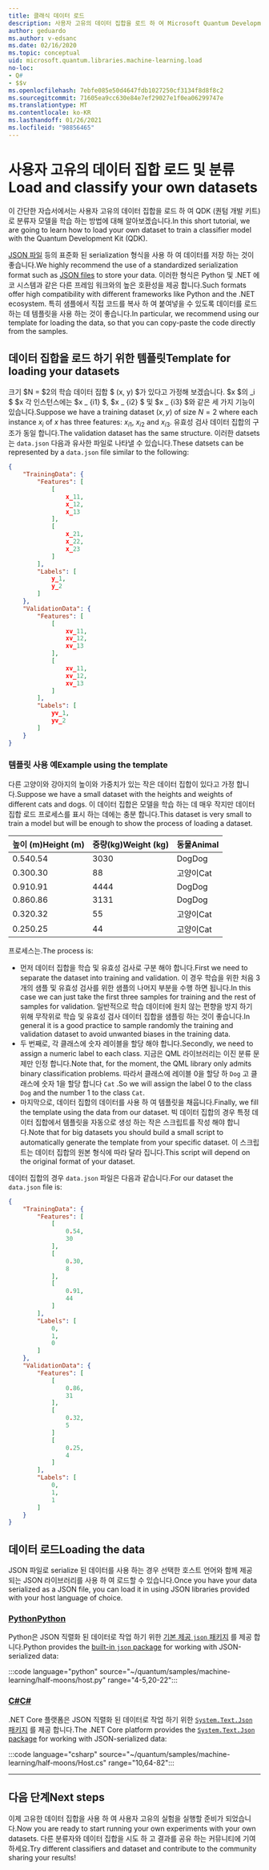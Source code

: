 ```yaml
---
title: 클래식 데이터 로드
description: 사용자 고유의 데이터 집합을 로드 하 여 Microsoft Quantum Development Kit (QDK)로 분류자 모델을 학습 하는 방법을 알아봅니다.
author: geduardo
ms.author: v-edsanc
ms.date: 02/16/2020
ms.topic: conceptual
uid: microsoft.quantum.libraries.machine-learning.load
no-loc:
- Q#
- $$v
ms.openlocfilehash: 7ebfe085e50d4647fdb1027250cf3134f8d8f8c2
ms.sourcegitcommit: 71605ea9cc630e84e7ef29027e1f0ea06299747e
ms.translationtype: MT
ms.contentlocale: ko-KR
ms.lasthandoff: 01/26/2021
ms.locfileid: "98856465"
---
```

# <a name="load-and-classify-your-own-datasets"></a><span data-ttu-id="11dbe-103">사용자 고유의 데이터 집합 로드 및 분류</span><span class="sxs-lookup"><span data-stu-id="11dbe-103">Load and classify your own datasets</span></span>

<span data-ttu-id="11dbe-104">이 간단한 자습서에서는 사용자 고유의 데이터 집합을 로드 하 여 QDK (퀀텀 개발 키트)로 분류자 모델을 학습 하는 방법에 대해 알아보겠습니다.</span><span class="sxs-lookup"><span data-stu-id="11dbe-104">In this short tutorial, we are going to learn how to load your own dataset to train a classifier model with the Quantum Development Kit (QDK).</span></span>

<span data-ttu-id="11dbe-105">[JSON 파일](https://en.wikipedia.org/wiki/JSON) 등의 표준화 된 serialization 형식을 사용 하 여 데이터를 저장 하는 것이 좋습니다.</span><span class="sxs-lookup"><span data-stu-id="11dbe-105">We highly recommend the use of a standardized serialization format such as [JSON files](https://en.wikipedia.org/wiki/JSON) to store your data.</span></span>
<span data-ttu-id="11dbe-106">이러한 형식은 Python 및 .NET 에코 시스템과 같은 다른 프레임 워크와의 높은 호환성을 제공 합니다.</span><span class="sxs-lookup"><span data-stu-id="11dbe-106">Such formats offer high compatibility with different frameworks like Python and the .NET ecosystem.</span></span>
<span data-ttu-id="11dbe-107">특히 샘플에서 직접 코드를 복사 하 여 붙여넣을 수 있도록 데이터를 로드 하는 데 템플릿을 사용 하는 것이 좋습니다.</span><span class="sxs-lookup"><span data-stu-id="11dbe-107">In particular, we recommend using our template for loading the data, so that you can copy-paste the code directly from the samples.</span></span>

## <a name="template-for-loading-your-datasets"></a><span data-ttu-id="11dbe-108">데이터 집합을 로드 하기 위한 템플릿</span><span class="sxs-lookup"><span data-stu-id="11dbe-108">Template for loading your datasets</span></span>

<span data-ttu-id="11dbe-109">크기 $N = $2의 학습 데이터 집합 $ (x, y) $가 있다고 가정해 보겠습니다. $x $의 _i $ $x 각 인스턴스에는 $x _ {i1} $, $x _ {i2} $ 및 $x _ {i3} $와 같은 세 가지 기능이 있습니다.</span><span class="sxs-lookup"><span data-stu-id="11dbe-109">Suppose we have a training dataset $(x, y)$ of size $N=2$ where each instance $x_i$ of $x$ has three features: $x_{i1}$, $x_{i2}$ and $x_{i3}$.</span></span>
<span data-ttu-id="11dbe-110">유효성 검사 데이터 집합의 구조가 동일 합니다.</span><span class="sxs-lookup"><span data-stu-id="11dbe-110">The validation dataset has the same structure.</span></span>
<span data-ttu-id="11dbe-111">이러한 datsets는 `data.json` 다음과 유사한 파일로 나타낼 수 있습니다.</span><span class="sxs-lookup"><span data-stu-id="11dbe-111">These datsets can be represented by a `data.json` file similar to the following:</span></span>

```json
{
    "TrainingData": {
        "Features": [
            [
                x_11,
                x_12,
                x_13
            ],
            [
                x_21,
                x_22,
                x_23
            ]
        ],
        "Labels": [
            y_1,
            y_2
        ]
    },
    "ValidationData": {
        "Features": [
            [
                xv_11,
                xv_12,
                xv_13
            ],
            [
                xv_11,
                xv_12,
                xv_13
            ]
        ],
        "Labels": [
            yv_1,
            yv_2
        ]
    }
}
```

### <a name="example-using-the-template"></a><span data-ttu-id="11dbe-112">템플릿 사용 예</span><span class="sxs-lookup"><span data-stu-id="11dbe-112">Example using the template</span></span>

<span data-ttu-id="11dbe-113">다른 고양이와 강아지의 높이와 가중치가 있는 작은 데이터 집합이 있다고 가정 합니다.</span><span class="sxs-lookup"><span data-stu-id="11dbe-113">Suppose we have a small dataset with the heights and weights of different cats and dogs.</span></span> <span data-ttu-id="11dbe-114">이 데이터 집합은 모델을 학습 하는 데 매우 작지만 데이터 집합 로드 프로세스를 표시 하는 데에는 충분 합니다.</span><span class="sxs-lookup"><span data-stu-id="11dbe-114">This dataset is very small to train a model but will be enough to show the process of loading a dataset.</span></span>

| <span data-ttu-id="11dbe-115">높이 (m)</span><span class="sxs-lookup"><span data-stu-id="11dbe-115">Height (m)</span></span> | <span data-ttu-id="11dbe-116">중량(kg)</span><span class="sxs-lookup"><span data-stu-id="11dbe-116">Weight (kg)</span></span> | <span data-ttu-id="11dbe-117">동물</span><span class="sxs-lookup"><span data-stu-id="11dbe-117">Animal</span></span> |
|-----------|------------|--------|
| <span data-ttu-id="11dbe-118">0.54</span><span class="sxs-lookup"><span data-stu-id="11dbe-118">0.54</span></span>      | <span data-ttu-id="11dbe-119">30</span><span class="sxs-lookup"><span data-stu-id="11dbe-119">30</span></span>         | <span data-ttu-id="11dbe-120">Dog</span><span class="sxs-lookup"><span data-stu-id="11dbe-120">Dog</span></span>    |
| <span data-ttu-id="11dbe-121">0.30</span><span class="sxs-lookup"><span data-stu-id="11dbe-121">0.30</span></span>      | <span data-ttu-id="11dbe-122">8</span><span class="sxs-lookup"><span data-stu-id="11dbe-122">8</span></span>          | <span data-ttu-id="11dbe-123">고양이</span><span class="sxs-lookup"><span data-stu-id="11dbe-123">Cat</span></span>    |
| <span data-ttu-id="11dbe-124">0.91</span><span class="sxs-lookup"><span data-stu-id="11dbe-124">0.91</span></span>      | <span data-ttu-id="11dbe-125">44</span><span class="sxs-lookup"><span data-stu-id="11dbe-125">44</span></span>         | <span data-ttu-id="11dbe-126">Dog</span><span class="sxs-lookup"><span data-stu-id="11dbe-126">Dog</span></span>    |
| <span data-ttu-id="11dbe-127">0.86</span><span class="sxs-lookup"><span data-stu-id="11dbe-127">0.86</span></span>      | <span data-ttu-id="11dbe-128">31</span><span class="sxs-lookup"><span data-stu-id="11dbe-128">31</span></span>          | <span data-ttu-id="11dbe-129">Dog</span><span class="sxs-lookup"><span data-stu-id="11dbe-129">Dog</span></span>    |
| <span data-ttu-id="11dbe-130">0.32</span><span class="sxs-lookup"><span data-stu-id="11dbe-130">0.32</span></span>      | <span data-ttu-id="11dbe-131">5</span><span class="sxs-lookup"><span data-stu-id="11dbe-131">5</span></span>         | <span data-ttu-id="11dbe-132">고양이</span><span class="sxs-lookup"><span data-stu-id="11dbe-132">Cat</span></span>    |
| <span data-ttu-id="11dbe-133">0.25</span><span class="sxs-lookup"><span data-stu-id="11dbe-133">0.25</span></span>      | <span data-ttu-id="11dbe-134">4</span><span class="sxs-lookup"><span data-stu-id="11dbe-134">4</span></span>          | <span data-ttu-id="11dbe-135">고양이</span><span class="sxs-lookup"><span data-stu-id="11dbe-135">Cat</span></span>    |

<span data-ttu-id="11dbe-136">프로세스는.</span><span class="sxs-lookup"><span data-stu-id="11dbe-136">The process is:</span></span>

- <span data-ttu-id="11dbe-137">먼저 데이터 집합을 학습 및 유효성 검사로 구분 해야 합니다.</span><span class="sxs-lookup"><span data-stu-id="11dbe-137">First we need to separate the dataset into training and validation.</span></span> <span data-ttu-id="11dbe-138">이 경우 학습을 위한 처음 3 개의 샘플 및 유효성 검사를 위한 샘플의 나머지 부분을 수행 하면 됩니다.</span><span class="sxs-lookup"><span data-stu-id="11dbe-138">In this case we can just take the first three samples for training and the rest of samples for validation.</span></span> <span data-ttu-id="11dbe-139">일반적으로 학습 데이터에 원치 않는 편향을 방지 하기 위해 무작위로 학습 및 유효성 검사 데이터 집합을 샘플링 하는 것이 좋습니다.</span><span class="sxs-lookup"><span data-stu-id="11dbe-139">In general it is a good practice to sample randomly the training and validation dataset to avoid unwanted biases in the training data.</span></span>
- <span data-ttu-id="11dbe-140">두 번째로, 각 클래스에 숫자 레이블을 할당 해야 합니다.</span><span class="sxs-lookup"><span data-stu-id="11dbe-140">Secondly, we need to assign a numeric label to each class.</span></span> <span data-ttu-id="11dbe-141">지금은 QML 라이브러리는 이진 분류 문제만 인정 합니다.</span><span class="sxs-lookup"><span data-stu-id="11dbe-141">Note that, for the moment, the QML library only admits binary classification problems.</span></span> <span data-ttu-id="11dbe-142">따라서 클래스에 레이블 0을 할당 하 `Dog` 고 클래스에 숫자 1을 할당 합니다 `Cat` .</span><span class="sxs-lookup"><span data-stu-id="11dbe-142">So we will assign the label 0 to the class `Dog` and the number 1 to the class `Cat`.</span></span>
- <span data-ttu-id="11dbe-143">마지막으로, 데이터 집합의 데이터를 사용 하 여 템플릿을 채웁니다.</span><span class="sxs-lookup"><span data-stu-id="11dbe-143">Finally, we fill the template using the data from our dataset.</span></span> <span data-ttu-id="11dbe-144">빅 데이터 집합의 경우 특정 데이터 집합에서 템플릿을 자동으로 생성 하는 작은 스크립트를 작성 해야 합니다.</span><span class="sxs-lookup"><span data-stu-id="11dbe-144">Note that for big datasets you should build a small script to automatically generate the template from your specific dataset.</span></span> <span data-ttu-id="11dbe-145">이 스크립트는 데이터 집합의 원본 형식에 따라 달라 집니다.</span><span class="sxs-lookup"><span data-stu-id="11dbe-145">This script will depend on the original format of your dataset.</span></span>

<span data-ttu-id="11dbe-146">데이터 집합의 경우 `data.json` 파일은 다음과 같습니다.</span><span class="sxs-lookup"><span data-stu-id="11dbe-146">For our dataset the `data.json` file is:</span></span>

```json
{
    "TrainingData": {
        "Features": [
            [
                0.54,
                30
            ],
            [
                0.30,
                8
            ],
            [
                0.91,
                44
            ]
        ],
        "Labels": [
            0,
            1,
            0
        ]
    },
    "ValidationData": {
        "Features": [
            [
                0.86,
                31
            ],
            [
                0.32,
                5
            ]
            [
                0.25,
                4
            ]
        ],
        "Labels": [
            0,
            1,
            1
        ]
    }
}

```

## <a name="loading-the-data"></a><span data-ttu-id="11dbe-147">데이터 로드</span><span class="sxs-lookup"><span data-stu-id="11dbe-147">Loading the data</span></span>

<span data-ttu-id="11dbe-148">JSON 파일로 serialize 된 데이터를 사용 하는 경우 선택한 호스트 언어와 함께 제공 되는 JSON 라이브러리를 사용 하 여 로드할 수 있습니다.</span><span class="sxs-lookup"><span data-stu-id="11dbe-148">Once you have your data serialized as a JSON file, you can load it in using JSON libraries provided with your host language of choice.</span></span>

### <a name="python"></a>[<span data-ttu-id="11dbe-149">Python</span><span class="sxs-lookup"><span data-stu-id="11dbe-149">Python</span></span>](#tab/tabid-python)

<span data-ttu-id="11dbe-150">Python은 JSON 직렬화 된 데이터로 작업 하기 위한 [기본 제공 `json` 패키지](https://docs.python.org/3.7/library/json.html) 를 제공 합니다.</span><span class="sxs-lookup"><span data-stu-id="11dbe-150">Python provides the [built-in `json` package](https://docs.python.org/3.7/library/json.html) for working with JSON-serialized data:</span></span>

:::code language="python" source="~/quantum/samples/machine-learning/half-moons/host.py" range="4-5,20-22":::

### <a name="c"></a>[<span data-ttu-id="11dbe-151">C#</span><span class="sxs-lookup"><span data-stu-id="11dbe-151">C#</span></span>](#tab/tabid-csharp)

<span data-ttu-id="11dbe-152">.NET Core 플랫폼은 JSON 직렬화 된 데이터로 작업 하기 위한 [ `System.Text.Json` 패키지](https://www.nuget.org/packages/System.Text.Json) 를 제공 합니다.</span><span class="sxs-lookup"><span data-stu-id="11dbe-152">The .NET Core platform provides the [`System.Text.Json` package](https://www.nuget.org/packages/System.Text.Json) for working with JSON-serialized data:</span></span>

:::code language="csharp" source="~/quantum/samples/machine-learning/half-moons/Host.cs" range="10,64-82":::

***

## <a name="next-steps"></a><span data-ttu-id="11dbe-153">다음 단계</span><span class="sxs-lookup"><span data-stu-id="11dbe-153">Next steps</span></span>

<span data-ttu-id="11dbe-154">이제 고유한 데이터 집합을 사용 하 여 사용자 고유의 실험을 실행할 준비가 되었습니다.</span><span class="sxs-lookup"><span data-stu-id="11dbe-154">Now you are ready to start running your own experiments with your own datasets.</span></span> <span data-ttu-id="11dbe-155">다른 분류자와 데이터 집합을 시도 하 고 결과를 공유 하는 커뮤니티에 기여 하세요.</span><span class="sxs-lookup"><span data-stu-id="11dbe-155">Try different classifiers and dataset and contribute to the community sharing your results!</span></span>
